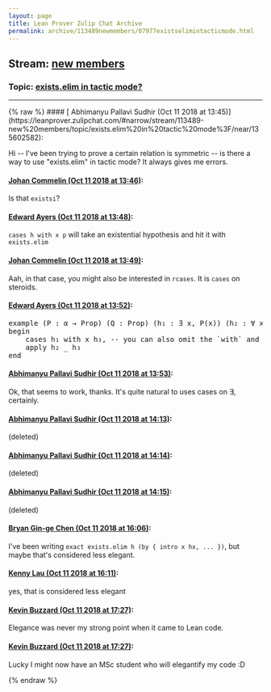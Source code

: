 ```yaml
---
layout: page
title: Lean Prover Zulip Chat Archive 
permalink: archive/113489newmembers/07977existselimintacticmode.html
---
```


## Stream: [new members](https://leanprover-community.github.io/archive/113489newmembers/index.html)
### Topic: [exists.elim in tactic mode?](https://leanprover-community.github.io/archive/113489newmembers/07977existselimintacticmode.html)

---

<base href="https://leanprover.zulipchat.com">
{% raw %}
#### [ Abhimanyu Pallavi Sudhir (Oct 11 2018 at 13:45)](https://leanprover.zulipchat.com/#narrow/stream/113489-new%20members/topic/exists.elim%20in%20tactic%20mode%3F/near/135602582):
<p>Hi -- I've been trying to prove a certain relation is symmetric -- is there a way to use "exists.elim" in tactic mode? It always gives me errors.</p>

#### [ Johan Commelin (Oct 11 2018 at 13:46)](https://leanprover.zulipchat.com/#narrow/stream/113489-new%20members/topic/exists.elim%20in%20tactic%20mode%3F/near/135602627):
<p>Is that <code>existsi</code>?</p>

#### [ Edward Ayers (Oct 11 2018 at 13:48)](https://leanprover.zulipchat.com/#narrow/stream/113489-new%20members/topic/exists.elim%20in%20tactic%20mode%3F/near/135602711):
<p><code>cases h with x p</code> will take an existential hypothesis and hit it with <code>exists.elim</code></p>

#### [ Johan Commelin (Oct 11 2018 at 13:49)](https://leanprover.zulipchat.com/#narrow/stream/113489-new%20members/topic/exists.elim%20in%20tactic%20mode%3F/near/135602728):
<p>Aah, in that case, you might also be interested in <code>rcases</code>. It is <code>cases</code> on steroids.</p>

#### [ Edward Ayers (Oct 11 2018 at 13:52)](https://leanprover.zulipchat.com/#narrow/stream/113489-new%20members/topic/exists.elim%20in%20tactic%20mode%3F/near/135602865):
<div class="codehilite"><pre><span></span><span class="kn">example</span> <span class="o">(</span><span class="n">P</span> <span class="o">:</span> <span class="n">α</span> <span class="bp">→</span> <span class="kt">Prop</span><span class="o">)</span> <span class="o">(</span><span class="n">Q</span> <span class="o">:</span> <span class="kt">Prop</span><span class="o">)</span> <span class="o">(</span><span class="n">h₁</span> <span class="o">:</span> <span class="bp">∃</span> <span class="n">x</span><span class="o">,</span> <span class="n">P</span><span class="o">(</span><span class="n">x</span><span class="o">))</span> <span class="o">(</span><span class="n">h₂</span> <span class="o">:</span> <span class="bp">∀</span> <span class="n">x</span><span class="o">,</span> <span class="n">P</span><span class="o">(</span><span class="n">x</span><span class="o">)</span> <span class="bp">→</span> <span class="n">Q</span><span class="o">)</span> <span class="o">:</span> <span class="n">Q</span> <span class="o">:=</span>
<span class="k">begin</span>
    <span class="n">cases</span> <span class="n">h₁</span> <span class="k">with</span> <span class="n">x</span> <span class="n">h₃</span><span class="o">,</span> <span class="c1">-- you can also omit the `with` and it will name them `h₁_w` and `h₁_h`</span>
    <span class="n">apply</span> <span class="n">h₂</span> <span class="bp">_</span> <span class="n">h₃</span>
<span class="kn">end</span>
</pre></div>

#### [ Abhimanyu Pallavi Sudhir (Oct 11 2018 at 13:53)](https://leanprover.zulipchat.com/#narrow/stream/113489-new%20members/topic/exists.elim%20in%20tactic%20mode%3F/near/135602884):
<p>Ok, that seems to work, thanks. It's quite natural to uses cases on ∃, certainly.</p>

#### [ Abhimanyu Pallavi Sudhir (Oct 11 2018 at 14:13)](https://leanprover.zulipchat.com/#narrow/stream/113489-new%20members/topic/exists.elim%20in%20tactic%20mode%3F/near/135603772):
<p>(deleted)</p>

#### [ Abhimanyu Pallavi Sudhir (Oct 11 2018 at 14:14)](https://leanprover.zulipchat.com/#narrow/stream/113489-new%20members/topic/exists.elim%20in%20tactic%20mode%3F/near/135603852):
<p>(deleted)</p>

#### [ Abhimanyu Pallavi Sudhir (Oct 11 2018 at 14:15)](https://leanprover.zulipchat.com/#narrow/stream/113489-new%20members/topic/exists.elim%20in%20tactic%20mode%3F/near/135603888):
<p>(deleted)</p>

#### [ Bryan Gin-ge Chen (Oct 11 2018 at 16:06)](https://leanprover.zulipchat.com/#narrow/stream/113489-new%20members/topic/exists.elim%20in%20tactic%20mode%3F/near/135610299):
<p>I've been writing <code>exact exists.elim h (by { intro x hx, ... })</code>, but maybe that's considered less elegant.</p>

#### [ Kenny Lau (Oct 11 2018 at 16:11)](https://leanprover.zulipchat.com/#narrow/stream/113489-new%20members/topic/exists.elim%20in%20tactic%20mode%3F/near/135610649):
<p>yes, that is considered less elegant</p>

#### [ Kevin Buzzard (Oct 11 2018 at 17:27)](https://leanprover.zulipchat.com/#narrow/stream/113489-new%20members/topic/exists.elim%20in%20tactic%20mode%3F/near/135616278):
<p>Elegance was never my strong point when it came to Lean code.</p>

#### [ Kevin Buzzard (Oct 11 2018 at 17:27)](https://leanprover.zulipchat.com/#narrow/stream/113489-new%20members/topic/exists.elim%20in%20tactic%20mode%3F/near/135616293):
<p>Lucky I might now have an MSc student who will elegantify my code :D</p>


{% endraw %}
